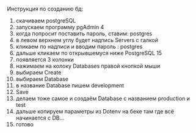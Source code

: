 Инструкция по созданию бд:<br>
1) скачиваем postgreSQL
2) запускаем программу pgAdmin 4
3) когда попросит поставить пароль, ставим: postgres
4) в левом верхнем углу будет надпись Servers с галкой
5) кликаем по надписи и вводим пароль : postgres
6) дальше кликаем по открывшемуся ниже PostgreSQL 15
7) появляется 3 колонки
8) нажимаем на колоку Databases правой кнопкой мыши
9) выбираем Create
10) выбираем Database
11) в название Database пишем development
12) Save
13) делаем тоже самое и создаём Database с названием production и test
14) дальше копируем параметры из Dotenv на беке там где всё начинается с DB...
15) готово

